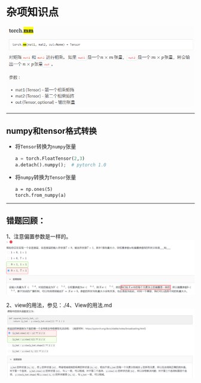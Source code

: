# 杂项知识点

![image-20200212160802028](image/image-20200212160802028.png)

---

##  numpy和tensor格式转换

- 将`Tensor`转换为`numpy`张量

  ```python
  a = torch.FloatTensor(2,3)
  a.detach().numpy();  # pytorch 1.0
  ```

- 将`numpy`转换为`Tensor`张量

  ```
  a = np.ones(5)
  torch.from_numpy(a)
  ```

---

## 错题回顾：

1、注意偏置参数是一样的。![image-20200213231949580](image/image-20200213231949580.png)

2、view的用法，参见：./4、View的用法.md![](image/image-20200213232207064.png)
